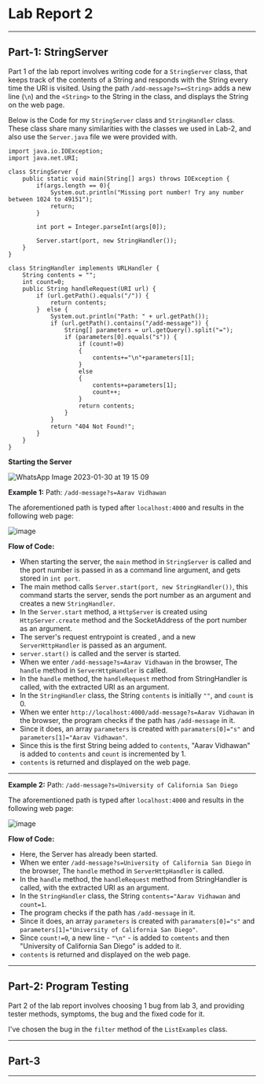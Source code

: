# Lab Report 2
***
## Part-1: StringServer

Part 1 of the lab report involves writing code for a `StringServer` class, that keeps track of the contents of a String and responds with the String every time the URl is visited. Using the path `/add-message?s=<String>` adds a new line (`\n`) and the `<String>` to the String in the class, and displays the String on the web page.

Below is the Code for my `StringServer` class and `StringHandler` class. These class share many similarities with the classes we used in Lab-2, and also use the `Server.java` file we were provided with.

```
import java.io.IOException;
import java.net.URI;

class StringServer {
    public static void main(String[] args) throws IOException {
        if(args.length == 0){
            System.out.println("Missing port number! Try any number between 1024 to 49151");
            return;
        }

        int port = Integer.parseInt(args[0]);

        Server.start(port, new StringHandler());
    }
}

class StringHandler implements URLHandler {
    String contents = "";
    int count=0;
    public String handleRequest(URI url) {
        if (url.getPath().equals("/")) {
            return contents;
        }  else {
            System.out.println("Path: " + url.getPath());
            if (url.getPath().contains("/add-message")) {
                String[] parameters = url.getQuery().split("=");
                if (parameters[0].equals("s")) {
                    if (count!=0)
                    {
                        contents+="\n"+parameters[1];
                    }
                    else
                    {
                        contents+=parameters[1];
                        count++;
                    }
                    return contents;
                }
            }
            return "404 Not Found!";
        }
    }
}
```
**Starting the Server**

![WhatsApp Image 2023-01-30 at 19 15 09](https://user-images.githubusercontent.com/122562955/215654081-247632da-02a2-4519-bc61-2200b7847fb2.jpg)

**Example 1:** Path: `/add-message?s=Aarav Vidhawan`

The aforementioned path is typed after `localhost:4000` and results in the following web page:

![image](https://user-images.githubusercontent.com/122562955/215658266-a834e997-7c44-4443-af69-72037ab1e3c3.png)

**Flow of Code:**

- When starting the server, the `main` method in `StringServer` is called and the port number is passed in as a command line argument, and gets stored in `int port`.
- The main method calls `Server.start(port, new StringHandler())`, this command starts the server, sends the port number as an argument and creates a new `StringHandler`.
- In the `Server.start` method, a `HttpServer` is created using `HttpServer.create` method and the SocketAddress of the port number as an argument.
- The server's request entrypoint is created , and a new `ServerHttpHandler` is passed as an argument.
- `server.start()` is called and the server is started.
- When we enter `/add-message?s=Aarav Vidhawan` in the browser, The `handle` method in `ServerHttpHandler` is called.
- In the `handle` method, the `handleRequest` method from StringHandler is called, with the extracted URI as an argument.
- In the `StringHandler` class, the String `contents` is initially `""`, and `count` is 0.
- When we enter `http://localhost:4000/add-message?s=Aarav Vidhawan` in the browser, the program checks if the path has `/add-message` in it.
- Since it does, an array `parameters` is created with `paramaters[0]="s"` and `parameters[1]="Aarav Vidhawan"`.
- Since this is the first String being added to `contents`, "Aarav Vidhawan" is added to `contents` and `count` is incremented by 1.
- `contents` is returned and displayed on the web page.

***

**Example 2:** Path: `/add-message?s=University of California San Diego`

The aforementioned path is typed after `localhost:4000` and results in the following web page:

![image](https://user-images.githubusercontent.com/122562955/215658469-526fbe7b-7da7-4d9f-8e0a-8fe372b84cb7.png)

**Flow of Code:**

- Here, the Server has already been started.
-  When we enter `/add-message?s=University of California San Diego` in the browser, The `handle` method in `ServerHttpHandler` is called.
- In the `handle` method, the `handleRequest` method from StringHandler is called, with the extracted URI as an argument.
- In the `StringHandler` class, the String `contents="Aarav Vidhawan` and `count=1`. 
- The program checks if the path has `/add-message` in it.
- Since it does, an array `parameters` is created with `paramaters[0]="s"` and `parameters[1]="University of California San Diego"`.
- Since `count!=0`, a new line - `"\n"` - is added to `comtents` and then "University of California San Diego" is added to it.
- `contents` is returned and displayed on the web page.

***
## Part-2: Program Testing

Part 2 of the lab report involves choosing 1 bug from lab 3, and providing tester methods, symptoms, the bug and the fixed code for it.

I've chosen the bug in the `filter` method of the `ListExamples` class.



***
## Part-3



***
